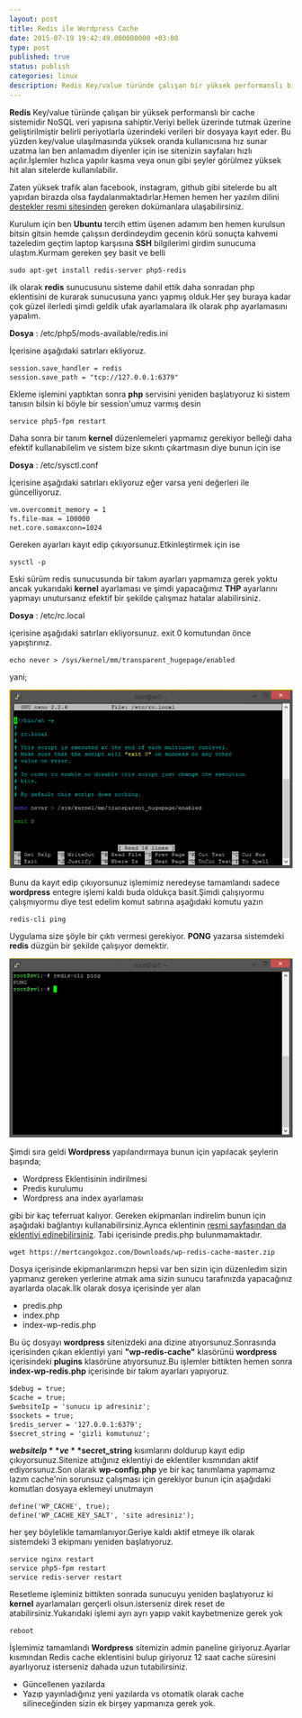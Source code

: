 ```yaml
---
layout: post
title: Redis ile Wordpress Cache
date: 2015-07-19 19:42:49.000000000 +03:00
type: post
published: true
status: publish
categories: linux
description: Redis Key/value türünde çalışan bir yüksek performanslı bir cache sistemidir NoSQL veri yapısına sahiptir.Veriyi bellek üzerinde tutmak
---
```


**Redis** Key/value türünde çalışan bir yüksek performanslı bir cache sistemidir NoSQL veri yapısına sahiptir.Veriyi bellek üzerinde tutmak üzerine geliştirilmiştir belirli periyotlarla üzerindeki verileri bir dosyaya kayıt eder. Bu yüzden key/value ulaşılmasında yüksek oranda kullanıcısına hız sunar uzatma lan ben anlamadım diyenler için ise sitenizin sayfaları hızlı açılır.İşlemler hızlıca yapılır kasma veya onun gibi şeyler görülmez yüksek hit alan sitelerde kullanılabilir.

Zaten yüksek trafik alan facebook, instagram, github gibi sitelerde bu alt yapıdan birazda olsa faydalanmaktadırlar.Hemen hemen her yazılım dilini [destekler resmi sitesinden](http://www.redis.io/documentation) gereken dokümanlara ulaşabilirsiniz.

Kurulum için ben **Ubuntu** tercih ettim üşenen adamım ben hemen kurulsun bitsin gitsin hemde çalışsın derdindeydim gecenin körü sonuçta kahvemi tazeledim geçtim laptop karşısına **SSH** bilgilerimi girdim sunucuma ulaştım.Kurmam gereken şey basit ve belli

    sudo apt-get install redis-server php5-redis

ilk olarak **redis** sunucusunu&nbsp;sisteme dahil ettik daha sonradan php eklentisini de kurarak sunucusuna yancı yapmış olduk.Her şey buraya kadar çok güzel ilerledi şimdi geldik ufak ayarlamalara ilk olarak php ayarlamasını yapalım.

**Dosya** : /etc/php5/mods-available/redis.ini

İçerisine aşağıdaki satırları ekliyoruz.

    session.save_handler = redis
    session.save_path = "tcp://127.0.0.1:6379"

Ekleme işlemini yaptıktan sonra **php** servisini yeniden başlatıyoruz ki sistem tanısın bilsin ki böyle bir session'umuz varmış desin

    service php5-fpm restart

Daha sonra bir tanım **kernel** düzenlemeleri yapmamız gerekiyor belleği daha efektif kullanabilelim ve sistem bize sıkıntı çıkartmasın diye bunun için ise

**Dosya** : /etc/sysctl.conf

İçerisine aşağıdaki satırları ekliyoruz eğer varsa yeni değerleri ile güncelliyoruz.

    vm.overcommit_memory = 1
    fs.file-max = 100000
    net.core.somaxconn=1024

Gereken ayarları kayıt edip çıkıyorsunuz.Etkinleştirmek için ise

    sysctl -p

Eski sürüm redis sunucusunda bir takım ayarları yapmamıza gerek yoktu ancak yukarıdaki **kernel** ayarlaması ve şimdi yapacağımız **THP** ayarlarını yapmayı unutursanız efektif bir şekilde çalışmaz hatalar alabilirsiniz.

**Dosya** : /etc/rc.local

içerisine aşağıdaki satırları ekliyorsunuz. exit 0 komutundan önce yapıştırınız.

    echo never > /sys/kernel/mm/transparent_hugepage/enabled

yani;

![rclocalayarlamagorsel](/assets/rclocalayarlamagorsel1.jpg)

Bunu da kayıt edip çıkıyorsunuz işlemimiz neredeyse tamamlandı sadece **wordpress** entegre işlemi kaldı buda oldukça basit.Şimdi çalışıyormu çalışmıyormu diye test edelim komut satırına aşağıdaki komutu yazın

    redis-cli ping

Uygulama size şöyle bir çıktı vermesi gerekiyor. **PONG** yazarsa sistemdeki **redis** düzgün bir şekilde çalışıyor demektir.

![redistestgorsel](/assets/redistestgorsel.jpg)

Şimdi sıra geldi **Wordpress** yapılandırmaya bunun için yapılacak şeylerin başında;

- Wordpress Eklentisinin indirilmesi
- Predis kurulumu
- Wordpress ana index ayarlaması

gibi bir kaç teferruat kalıyor. Gereken ekipmanları indirelim bunun için aşağıdaki bağlantıyı kullanabilirsiniz.Ayrıca eklentinin [resmi sayfasından da eklentiyi edinebilirsiniz](https://github.com/BenjaminAdams/wp-redis-cache). Tabi içerisinde predis.php bulunmamaktadır.

    wget https://mertcangokgoz.com/Downloads/wp-redis-cache-master.zip

Dosya içerisinde ekipmanlarımızın hepsi var ben sizin için düzenledim sizin yapmanız gereken yerlerine atmak ama sizin sunucu tarafınızda yapacağınız ayarlarda olacak.İlk olarak dosya içerisinde yer alan

- predis.php
- index.php
- index-wp-redis.php

Bu üç dosyayı **wordpress** sitenizdeki ana dizine atıyorsunuz.Sonrasında içerisinden çıkan eklentiyi yani **"wp-redis-cache"** klasörünü **wordpress** içerisindeki **plugins** klasörüne atıyorsunuz.Bu işlemler bittikten hemen sonra **index-wp-redis.php** içerisinde bir takım ayarları yapıyoruz.

    $debug = true;
    $cache = true;
    $websiteIp = 'sunucu ip adresiniz';
    $sockets = true;
    $redis_server = '127.0.0.1:6379';
    $secret_string = 'gizli komutunuz';

**$websiteIp** ve **$secret\_string** kısımlarını doldurup kayıt edip çıkıyorsunuz.Sitenize attığınız eklentiyi de eklentiler kısmından aktif ediyorsunuz.Son olarak **wp-config.php** ye bir kaç tanımlama yapmamız lazım cache'nin sorunsuz çalışması için gerekiyor bunun için aşağıdaki komutları dosyaya eklemeyi unutmayın

    define('WP_CACHE', true);
    define('WP_CACHE_KEY_SALT', 'site adresiniz');

her şey böylelikle tamamlanıyor.Geriye kaldı aktif etmeye ilk olarak sistemdeki 3 ekipmanı yeniden başlatıyoruz.

    service nginx restart
    service php5-fpm restart
    service redis-server restart

Resetleme işleminiz bittikten sonrada sunucuyu yeniden başlatıyoruz ki **kernel** ayarlamaları gerçerli olsun.isterseniz direk reset de atabilirsiniz.Yukarıdaki işlemi ayrı ayrı yapıp vakit kaybetmenize gerek yok

    reboot

İşlemimiz tamamlandı **Wordpress** sitemizin admin paneline giriyoruz.Ayarlar kısmından Redis cache eklentisini bulup giriyoruz 12 saat cache süresini ayarlıyoruz isterseniz dahada uzun tutabilirsiniz.

- Güncellenen yazılarda
- Yazıp yayınladığınız yeni yazılarda vs otomatik olarak cache silineceğinden sizin ek birşey yapmanıza gerek yok.
